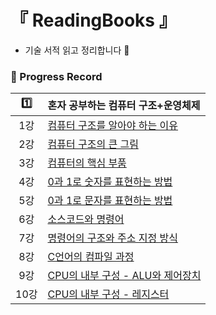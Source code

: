 # 『 ReadingBooks 』

- 기술 서적 읽고 정리합니다 📖

### 📍 Progress Record

|   1️⃣    |                                      혼자 공부하는 컴퓨터 구조+운영체제                                        |
|:--------:|:----------------------------------------------------------------------------------------------|
|    1강    |     [컴퓨터 구조를 알아야 하는 이유](https://github.com/yunji1201/ReadingBooks/blob/main/computer/1.md)     |
|    2강    |       [컴퓨터 구조의 큰 그림](https://github.com/yunji1201/ReadingBooks/blob/main/computer/2.md)        |
|    3강    |        [컴퓨터의 핵심 부품](https://github.com/yunji1201/ReadingBooks/blob/main/computer/3.md)         |
|    4강    |     [0과 1로 숫자를 표현하는 방법](https://github.com/yunji1201/ReadingBooks/blob/main/computer/4.md)     |
|    5강    |     [0과 1로 문자를 표현하는 방법](https://github.com/yunji1201/ReadingBooks/blob/main/computer/5.md)     |
|    6강    |         [소스코드와 명령어](https://github.com/yunji1201/ReadingBooks/blob/main/computer/6.md)         |
|    7강    |     [명령어의 구조와 주소 지정 방식](https://github.com/yunji1201/ReadingBooks/blob/main/computer/7.md)     |
|    8강    |        [C언어의 컴파일 과정](https://github.com/yunji1201/ReadingBooks/blob/main/computer/8.md)        |
|    9강    |  [CPU의 내부 구성 - ALU와 제어장치](https://github.com/yunji1201/ReadingBooks/blob/main/computer/9.md)   |
|   10강    |    [CPU의 내부 구성 - 레지스터](https://github.com/yunji1201/ReadingBooks/blob/main/computer/10.md)     |

